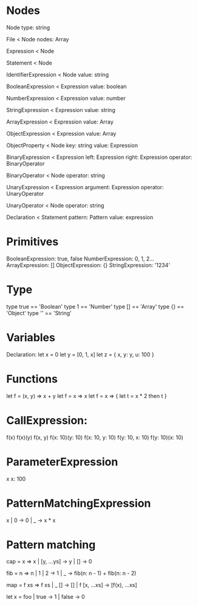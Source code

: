 # Nodes
Node
	type: string

File < Node
	nodes: Array<Node>

Expression < Node

Statement < Node

IdentifierExpression < Node
	value: string

BooleanExpression < Expression
	value: boolean

NumberExpression < Expression
	value: number

StringExpression < Expression
	value: string

ArrayExpression < Expression
	value: Array<Expression>

ObjectExpression < Expression
	value: Array<ObjectProperty>

ObjectProperty < Node
	key: string
	value: Expression

BinaryExpression < Expression
	left: Expression
	right: Expression
	operator: BinaryOperator

BinaryOperator < Node
	operator: string

UnaryExpression < Expression
	argument: Expression
	operator: UnaryOperator

UnaryOperator < Node
	operator: string

Declaration < Statement
	pattern: Pattern
	value: expression



# Primitives
BooleanExpression: true, false
NumberExpression: 0, 1, 2...
ArrayExpression: []
ObjectExpression: {}
StringExpression: '1234'

# Type
type true == 'Boolean'
type 1 == 'Number'
type [] == 'Array'
type {} == 'Object'
type '' == 'String'

# Variables
Declaration:
let x = 0
let y = [0, 1, x]
let z = {
  x,
  y: y,
  u: 100
}

# Functions
let f = (x, y) => x + y
let f = x => x
let f = x => {
	let t = x * 2
	then t
}

# CallExpression:
f(x)
f(x)(y)
f(x, y)
f(x: 10)(y: 10)
f(x: 10, y: 10)
f(y: 10, x: 10)
f(y: 10)(x: 10)

# ParameterExpression
x
x: 100

# PatternMatchingExpression
x | 0 -> 0 | _ -> x * x

# Pattern matching

cap = x => x
  | [y, ...ys] -> y
  | [] -> 0

fib = n => n
	| 1 | 2 -> 1
	| _ -> fib(n: n - 1) + fib(n: n - 2)

map = f xs => f xs
	| _ [] -> []
	| f [x, ...xs] -> [f(x), ...xs]

let x = foo | true -> 1 | false -> 0
